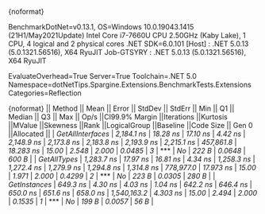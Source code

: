 {noformat}

BenchmarkDotNet=v0.13.1, OS=Windows 10.0.19043.1415 (21H1/May2021Update)
Intel Core i7-7660U CPU 2.50GHz (Kaby Lake), 1 CPU, 4 logical and 2 physical cores
.NET SDK=6.0.101
  [Host]     : .NET 5.0.13 (5.0.1321.56516), X64 RyuJIT
  Job-GTSYRY : .NET 5.0.13 (5.0.1321.56516), X64 RyuJIT

EvaluateOverhead=True  Server=True  Toolchain=.NET 5.0  
Namespace=dotNetTips.Spargine.Extensions.BenchmarkTests.Extensions  Categories=Reflection  

{noformat}
||          Method ||      Mean ||   Error ||  StdDev || StdErr ||       Min ||        Q1 ||    Median ||        Q3 ||       Max ||       Op/s ||CI99.9% Margin ||Iterations ||Kurtosis ||MValue ||Skewness ||Rank ||LogicalGroup ||Baseline ||Code Size || Gen 0 ||Allocated ||
| *GetAllInterfaces* | *2,184.1 ns* | *18.28 ns* | *17.10 ns* | *4.42 ns* | *2,148.9 ns* | *2,173.8 ns* | *2,183.8 ns* | *2,193.9 ns* | *2,215.1 ns* |   *457,861.8* |      *18.283 ns* |      *15.00* |    *2.548* |  *2.000* |   *0.0485* |    *3* |            *** |       *No* |     *222 B* | *0.0648* |     *600 B* |
|      *GetAllTypes* | *1,283.7 ns* | *17.97 ns* | *16.81 ns* | *4.34 ns* | *1,258.3 ns* | *1,272.4 ns* | *1,279.9 ns* | *1,294.8 ns* | *1,314.8 ns* |   *778,977.0* |      *17.973 ns* |      *15.00* |    *1.971* |  *2.000* |   *0.4299* |    *2* |            *** |       *No* |     *223 B* | *0.0305* |     *280 B* |
|     *GetInstances* |   *649.3 ns* |  *4.30 ns* |  *4.03 ns* | *1.04 ns* |   *642.2 ns* |   *646.4 ns* |   *650.0 ns* |   *651.6 ns* |   *658.0 ns* | *1,540,163.2* |       *4.303 ns* |      *15.00* |    *2.494* |  *2.000* |   *0.1535* |    *1* |            *** |       *No* |     *199 B* | *0.0057* |      *56 B* |
